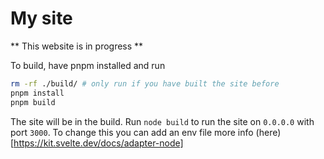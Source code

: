 # My site

** This website is in progress **

To build, have pnpm installed and run

```sh
rm -rf ./build/ # only run if you have built the site before
pnpm install
pnpm build
```

The site will be in the build. Run `node build` to run the site on `0.0.0.0` with port `3000`.
To change this you can add an env file more info (here)[https://kit.svelte.dev/docs/adapter-node]
